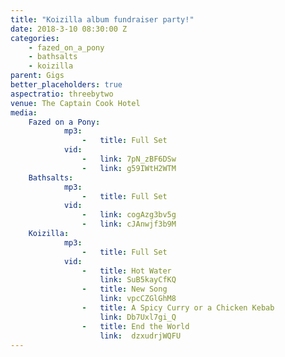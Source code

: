 ```yaml
---
title: "Koizilla album fundraiser party!"
date: 2018-3-10 08:30:00 Z
categories:
    - fazed_on_a_pony
    - bathsalts
    - koizilla
parent: Gigs
better_placeholders: true
aspectratio: threebytwo
venue: The Captain Cook Hotel
media:
    Fazed on a Pony:
            mp3:
                -   title: Full Set
            vid:
                -   link: 7pN_zBF6DSw
                -   link: g59IWtH2WTM
    Bathsalts:
            mp3:
                -   title: Full Set
            vid:
                -   link: cogAzg3bv5g
                -   link: cJAnwjf3b9M
    Koizilla:
            mp3:
                -   title: Full Set
            vid:
                -   title: Hot Water
                    link: SuB5kayCfKQ
                -   title: New Song
                    link: vpcCZGlGhM8
                -   title: A Spicy Curry or a Chicken Kebab
                    link: Db7Uxl7gi_Q
                -   title: End the World
                    link:  dzxudrjWQFU
---
```

